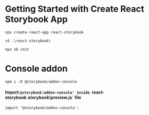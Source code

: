 # Getting Started with Create React Storybook App
`npx create-react-app react-storybook`

`cd .\react-storybook\`

`npx sb init`

# Console addon
`npm i -D @storybook/addon-console`
#### Import `@storybook/addon-console' inside `react-storybook\.storybook\preview.js` file

```
import '@storybook/addon-console';

```